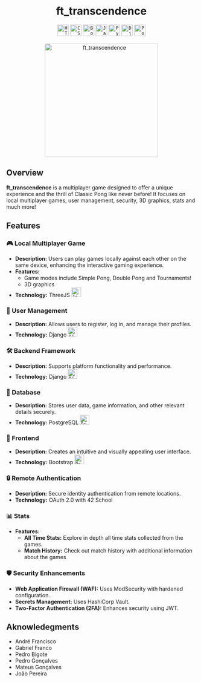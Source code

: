 <div align="center">

# ft_transcendence
<div align="center">
	<code><img width="30" src="https://user-images.githubusercontent.com/25181517/192158954-f88b5814-d510-4564-b285-dff7d6400dad.png" alt="HTML" title="HTML"/></code>
	<code><img width="30" src="https://user-images.githubusercontent.com/25181517/183898674-75a4a1b1-f960-4ea9-abcb-637170a00a75.png" alt="CSS" title="CSS"/></code>
	<code><img width="30" src="https://user-images.githubusercontent.com/25181517/183898054-b3d693d4-dafb-4808-a509-bab54cf5de34.png" alt="Bootstrap" title="Bootstrap"/></code>
	<code><img width="30" src="https://user-images.githubusercontent.com/25181517/117447155-6a868a00-af3d-11eb-9cfe-245df15c9f3f.png" alt="JavaScript" title="JavaScript"/></code>
	<code><img width="30" src="https://user-images.githubusercontent.com/25181517/183423507-c056a6f9-1ba8-4312-a350-19bcbc5a8697.png" alt="Python" title="Python"/></code>
	<code><img width="30" src="https://github.com/marwin1991/profile-technology-icons/assets/62091613/9bf5650b-e534-4eae-8a26-8379d076f3b4" alt="Django" title="Django"/></code>
	<code><img width="30" src="https://user-images.githubusercontent.com/25181517/117208740-bfb78400-adf5-11eb-97bb-09072b6bedfc.png" alt="PostgreSQL" title="PostgreSQL"/></code>
</div>
<div>&nbsp</div>

<img src="https://github.com/abaiao-r/ft_transcendence/assets/61185097/8b048fa7-23aa-4a27-b45b-2f5b29b9a8cd" alt="ft_transcendence" width="300"/>

</div>

## Overview

**ft_transcendence** is a multiplayer game designed to offer a unique experience and the thrill of Classic Pong like never before! It focuses on local multiplayer games, user management, security, 3D graphics, stats and much more!

## Features

### 🎮 Local Multiplayer Game
- **Description:** Users can play games locally against each other on the same device, enhancing the interactive gaming experience.
- **Features:**
  - Game modes include Simple Pong, Double Pong and Tournaments!
  - 3D graphics
- **Technology:** ThreeJS <code><img width="25" src="https://user-images.githubusercontent.com/25181517/117447155-6a868a00-af3d-11eb-9cfe-245df15c9f3f.png" alt="JavaScript" title="JavaScript"/></code>

### 👤 User Management
- **Description:** Allows users to register, log in, and manage their profiles.
- **Technology:** Django <code><img width="25" src="https://github.com/marwin1991/profile-technology-icons/assets/62091613/9bf5650b-e534-4eae-8a26-8379d076f3b4" alt="Django" title="Django"/></code>

### 🛠 Backend Framework
- **Description:** Supports platform functionality and performance.
- **Technology:** Django <code><img width="25" src="https://github.com/marwin1991/profile-technology-icons/assets/62091613/9bf5650b-e534-4eae-8a26-8379d076f3b4" alt="Django" title="Django"/></code>

### 💾 Database
- **Description:** Stores user data, game information, and other relevant details securely.
- **Technology:** PostgreSQL <code><img width="25" src="https://user-images.githubusercontent.com/25181517/117208740-bfb78400-adf5-11eb-97bb-09072b6bedfc.png" alt="PostgreSQL" title="PostgreSQL"/></code>

### 🎨 Frontend
- **Description:** Creates an intuitive and visually appealing user interface.
- **Technology:** Bootstrap <code><img width="25" src="https://user-images.githubusercontent.com/25181517/183898054-b3d693d4-dafb-4808-a509-bab54cf5de34.png" alt="Bootstrap" title="Bootstrap"/></code>

### 🔒 Remote Authentication
- **Description:** Secure identity authentication from remote locations.
- **Technology:** OAuth 2.0 with 42 School

### 📊 Stats
- **Features:**
  - **All Time Stats:** Explore in depth all time stats collected from the games.
  - **Match History:** Check out match history with additional information about the games

### 🛡️ Security Enhancements
- **Web Application Firewall (WAF):** Uses ModSecurity with hardened configuration.
- **Secrets Management:** Uses HashiCorp Vault.
- **Two-Factor Authentication (2FA):** Enhances security using JWT.

## Aknowledegments
- André Francisco
- Gabriel Franco
- Pedro Bigote
- Pedro Gonçalves
- Mateus Gonçalves
- João Pereira
